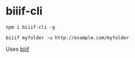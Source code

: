 # biiif-cli

```
npm i biiif-cli -g
```

```
biiif myfolder -u http://example.com/myfolder
```

Uses [biiif](https://github.com/edsilv/biiif)